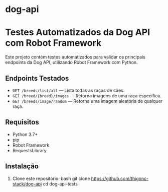 # dog-api
# Testes Automatizados da Dog API com Robot Framework

Este projeto contém testes automatizados para validar os principais endpoints da Dog API, utilizando Robot Framework com Python.

## Endpoints Testados

- `GET /breeds/list/all` — Lista todas as raças de cães.
- `GET /breed/{breed}/images` — Retorna imagens de uma raça específica.
- `GET /breeds/image/random` — Retorna uma imagem aleatória de qualquer raça.

## Requisitos

- Python 3.7+
- pip
- Robot Framework
- RequestsLibrary

## Instalação

1. Clone este repositório:
   bash
   git clone https://github.com/thigonc-stack/dog-api
   cd dog-api-tests